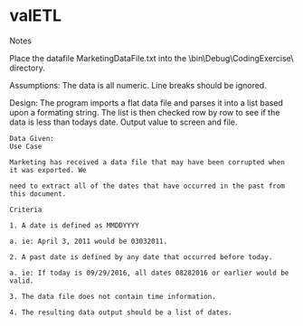 # valETL
Notes

Place the datafile MarketingDataFile.txt into the \bin\Debug\CodingExercise\ directory.

Assumptions:
The data is all numeric.
Line breaks should be ignored.

Design:
The program imports a flat data file and parses it into a list based upon a formating string. 
The list is then checked row by row to see if the data is less than todays date.
Output value to screen and file.

~~~~~~~~~~~~~~~~~~~~
Data Given:
Use Case

Marketing has received a data file that may have been corrupted when it was exported. We

need to extract all of the dates that have occurred in the past from this document.

Criteria

1. A date is defined as MMDDYYYY

a. ie: April 3, 2011 would be 03032011.

2. A past date is defined by any date that occurred before today.

a. ie: If today is 09/29/2016, all dates 08282016 or earlier would be valid.

3. The data file does not contain time information.

4. The resulting data output should be a list of dates.​
